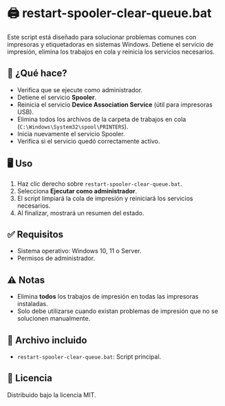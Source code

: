 # 🖨️ restart-spooler-clear-queue.bat

Este script está diseñado para solucionar problemas comunes con impresoras y etiquetadoras en sistemas Windows.
Detiene el servicio de impresión, elimina los trabajos en cola y reinicia los servicios necesarios.

## 🚀 ¿Qué hace?

- Verifica que se ejecute como administrador.
- Detiene el servicio **Spooler**.
- Reinicia el servicio **Device Association Service** (útil para impresoras USB).
- Elimina todos los archivos de la carpeta de trabajos en cola (`C:\Windows\System32\spool\PRINTERS`).
- Inicia nuevamente el servicio Spooler.
- Verifica si el servicio quedó correctamente activo.

## 🖥️ Uso

1. Haz clic derecho sobre `restart-spooler-clear-queue.bat`.
2. Selecciona **Ejecutar como administrador**.
3. El script limpiará la cola de impresión y reiniciará los servicios necesarios.
4. Al finalizar, mostrará un resumen del estado.

## ✅ Requisitos

- Sistema operativo: Windows 10, 11 o Server.
- Permisos de administrador.

## ⚠️ Notas

- Elimina **todos** los trabajos de impresión en todas las impresoras instaladas.
- Solo debe utilizarse cuando existan problemas de impresión que no se solucionen manualmente.

## 📄 Archivo incluido

- `restart-spooler-clear-queue.bat`: Script principal.

## 📜 Licencia

Distribuido bajo la licencia MIT.
